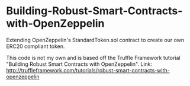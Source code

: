 # Building-Robust-Smart-Contracts-with-OpenZeppelin
Extending OpenZeppelin's StandardToken.sol contract to create our own ERC20 compliant token.

This code is not my own and is based off the Truffle Framework tutorial "Building Robust Smart Contracts with OpenZeppelin".
Link: http://truffleframework.com/tutorials/robust-smart-contracts-with-openzeppelin
